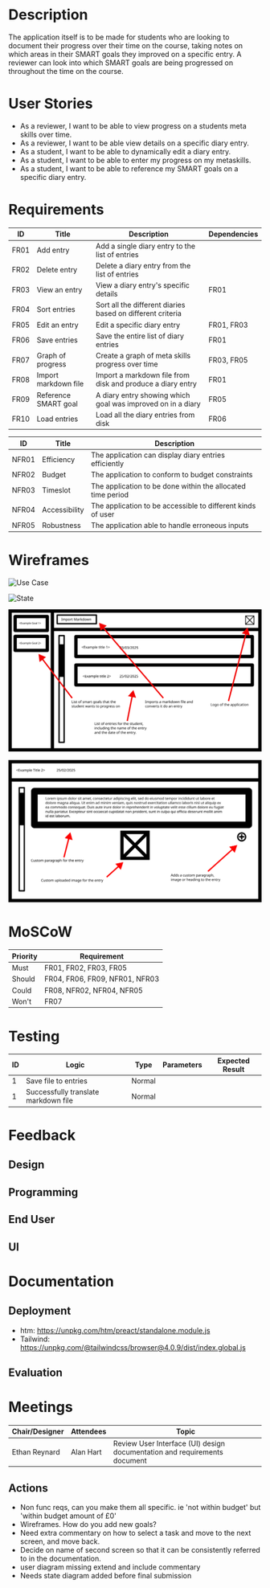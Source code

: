 # Description

The application itself is to be made for students who are looking to document
their progress over their time on the course, taking notes on which areas in
their SMART goals they improved on a specific entry. A reviewer can look into
which SMART goals are being progressed on throughout the time on the course.

# User Stories

- As a reviewer, I want to be able to view progress on a students meta skills over time.
- As a reviewer, I want to be able view details on a specific diary entry.
- As a student, I want to be able to dynamically edit a diary entry.
- As a student, I want to be able to enter my progress on my metaskills.
- As a student, I want to be able to reference my SMART goals on a specific diary entry.

# Requirements

| ID   | Title                | Description                                                 | Dependencies |
| ---- | -------------------- | ----------------------------------------------------------- | ------------ |
| FR01 | Add entry            | Add a single diary entry to the list of entries             |              |
| FR02 | Delete entry         | Delete a diary entry from the list of entries               |              |
| FR03 | View an entry        | View a diary entry's specific details                       | FR01         |
| FR04 | Sort entries         | Sort all the different diaries based on different criteria  |              |
| FR05 | Edit an entry        | Edit a specific diary entry                                 | FR01, FR03   |
| FR06 | Save entries         | Save the entire list of diary entries                       | FR01         |
| FR07 | Graph of progress    | Create a graph of meta skills progress over time            | FR03, FR05   |
| FR08 | Import markdown file | Import a markdown file from disk and produce a diary entry  | FR01         |
| FR09 | Reference SMART goal | A diary entry showing which goal was improved on in a diary | FR05         |
| FR10 | Load entries         | Load all the diary entries from disk                        | FR06         |

| ID    | Title         | Description                                                 |
| ----- | ------------- | ----------------------------------------------------------- |
| NFR01 | Efficiency    | The application can display diary entries efficiently       |
| NFR02 | Budget        | The application to conform to budget constraints            |
| NFR03 | Timeslot      | The application to be done within the allocated time period |
| NFR04 | Accessibility | The application to be accessible to different kinds of user |
| NFR05 | Robustness    | The application able to handle erroneous inputs             |

# Wireframes

![Use Case](target/use-case-diagram.svg "Use Case")

![State](target/state.svg "State")

![Diary View](design/wireframe-1.svg "Diary View")

![Entry View](design/wireframe-2.svg "Entry View")

# MoSCoW

| Priority | Requirement                    |
| -------- | ------------------------------ |
| Must     | FR01, FR02, FR03, FR05         |
| Should   | FR04, FR06, FR09, NFR01, NFR03 |
| Could    | FR08, NFR02, NFR04, NFR05      |
| Won't    | FR07                           |

# Testing

| ID | Logic                                | Type   | Parameters | Expected Result |
| -- | ------------------------------------ | ------ | ---------- | --------------- |
| 1  | Save file to entries                 | Normal |            |                 |
| 1  | Successfully translate markdown file | Normal |            |                 |

# Feedback

## Design
## Programming
## End User
## UI

# Documentation

## Deployment

- htm: https://unpkg.com/htm/preact/standalone.module.js
- Tailwind: https://unpkg.com/@tailwindcss/browser@4.0.9/dist/index.global.js

## Evaluation

# Meetings

| Chair/Designer | Attendees | Topic                                                                     |
| -------------- | --------- | ------------------------------------------------------------------------- |
| Ethan Reynard | Alan Hart  | Review User Interface (UI) design documentation and requirements document |
 
## Actions
- Non func reqs, can you make them all specific. ie 'not within budget' but 'within budget amount of £0'
- Wireframes. How do you add new goals? 
- Need extra commentary on how to select a task and move to the next screen, and move back.
- Decide on name of second screen so that it can be consistently referred to in the documentation.
- user diagram missing extend and include commentary
- Needs state diagram added before final submission